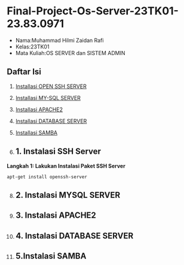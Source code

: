 # Final-Project-Os-Server-23TK01-23.83.0971
- Nama:Muhammad Hilmi Zaidan Rafi
- Kelas:23TK01
- Mata Kuliah:OS SERVER dan SISTEM ADMIN

## Daftar Isi
1. [Installasi OPEN SSH SERVER](#1.-Instalasi-OPEN-SSH-SERVER)
2. [Installasi MY-SQL SERVER](#2.-Instalasi-MYSQL-SERVER)
3. [Installasi APACHE2](#3.-Instalasi-APACHE2)
4. [Installasi DATABASE SERVER](#4.-Instalasi-DATABASE-SERVER)
5. [Installasi SAMBA](#5.-Instalasi-SAMBA)

6. ## 1. Instalasi SSH Server
**Langkah 1: Lakukan Instalasi Paket SSH Server**

```
apt-get install openssh-server
```
8. ## 2. Instalasi MYSQL SERVER
9. ## 3. Instalasi APACHE2
10. ## 4. Instalasi DATABASE SERVER
11. ## 5.Instalasi SAMBA

